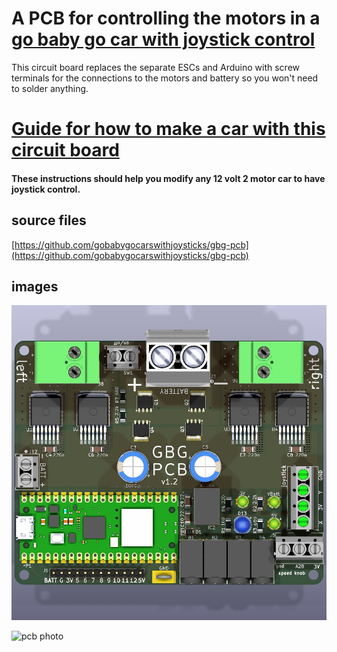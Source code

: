 # A PCB for controlling the motors in a [go baby go car with joystick control](https://gobabygocarswithjoysticks.github.io/index/)
This circuit board replaces the separate ESCs and Arduino with screw terminals for the connections to the motors and battery so you won't need to solder anything.

# [Guide for how to make a car with this circuit board](https://gobabygocarswithjoysticks.github.io/gbg-pcb/instructions/instructions)
#### These instructions should help you modify any 12 volt 2 motor car to have joystick control.

## source files
[https://github.com/gobabygocarswithjoysticks/gbg-pcb](https://github.com/gobabygocarswithjoysticks/gbg-pcb)

## images

![pcb top view 3d render](https://github.com/gobabygocarswithjoysticks/gbg-pcb/raw/main/renders/top.jpg)

![pcb photo](https://github.com/gobabygocarswithjoysticks/gbg-pcb/raw/main/photos/image0.jpg)
